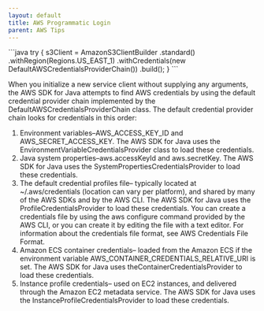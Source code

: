 ```yaml
---
layout: default
title: AWS Programmatic Login
parent: AWS Tips
---
```

<div class="code-example" markdown="1">
```java
try {            
       s3Client = AmazonS3ClientBuilder
        	.standard()
             .withRegion(Regions.US_EAST_1)
             .withCredentials(new DefaultAWSCredentialsProviderChain())
             .build();
        }
```
</div>

When you initialize a new service client without supplying any arguments, the AWS SDK for Java attempts to find AWS credentials by using the default credential provider chain implemented by the DefaultAWSCredentialsProviderChain class. The default credential provider chain looks for credentials in this order:

1.	Environment variables–AWS_ACCESS_KEY_ID and AWS_SECRET_ACCESS_KEY. The AWS SDK for Java uses the EnvironmentVariableCredentialsProvider class to load these credentials.
2.	Java system properties–aws.accessKeyId and aws.secretKey. The AWS SDK for Java uses the SystemPropertiesCredentialsProvider to load these credentials.
3.	The default credential profiles file– typically located at ~/.aws/credentials (location can vary per platform), and shared by many of the AWS SDKs and by the AWS CLI. The AWS SDK for Java uses the ProfileCredentialsProvider to load these credentials.
You can create a credentials file by using the aws configure command provided by the AWS CLI, or you can create it by editing the file with a text editor. For information about the credentials file format, see AWS Credentials File Format.
4.	Amazon ECS container credentials– loaded from the Amazon ECS if the environment variable AWS_CONTAINER_CREDENTIALS_RELATIVE_URI is set. The AWS SDK for Java uses theContainerCredentialsProvider to load these credentials.
5.	Instance profile credentials– used on EC2 instances, and delivered through the Amazon EC2 metadata service. The AWS SDK for Java uses the InstanceProfileCredentialsProvider to load these credentials.
